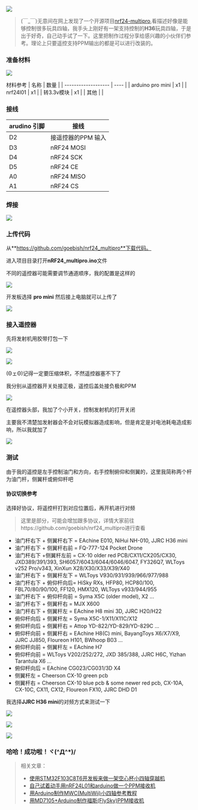 ![](https://upload-images.jianshu.io/upload_images/2675631-05a964acaa4aea12.png?imageMogr2/auto-orient/strip%7CimageView2/2/w/1240)



> (￣_￣)无意间在网上发现了一个开源项目[nrf24-multipro](https://github.com/goebish/nrf24_multipro),看描述好像是能够控制很多玩具四轴，我手头上刚好有一架支持控制的**H36**玩具四轴，于是出于好奇，自己动手试了一下。这里把制作过程分享给感兴趣的小伙伴们参考。理论上只要遥控支持PPM输出的都是可以进行改装的。

### 准备材料

![](https://upload-images.jianshu.io/upload_images/2675631-b2b82de600f8382c.png?imageMogr2/auto-orient/strip%7CimageView2/2/w/1240)


材料参考
| 名称                | 数量 |
| ------------------- | ---- |
| arduino pro mini | x1   |
|  nrf24l01         | x1   |
| 转3.3v模块    | x1   |
| 其他      |    |

### 接线


| arudino 引脚 | 接线        |
| ------- | ----------- |
| D2      | 接遥控器的PPM 输入    |
| D3      | nRF24  MOSI |
| D4      | nRF24  SCK  |
| D5      | nRF24  CE   |
| A0      | nRF24  MISO |
| A1      | nRF24  CS   |

### 焊接

![](https://upload-images.jianshu.io/upload_images/2675631-1770db7abae1b604.png?imageMogr2/auto-orient/strip%7CimageView2/2/w/1240)

### 上传代码

从**https://github.com/goebish/nrf24_multipro**下载代码。

进入项目目录打开**nRF24_multipro.ino**文件

不同的遥控器可能需要调节通道顺序，我的配置是这样的

![](https://upload-images.jianshu.io/upload_images/2675631-347c5b90afa9b29f.png?imageMogr2/auto-orient/strip%7CimageView2/2/w/1240)

开发板选择 **pro mini** 然后接上电脑就可以上传了

![](https://upload-images.jianshu.io/upload_images/2675631-697fb575c8e7d617.png?imageMogr2/auto-orient/strip%7CimageView2/2/w/1240)

### 接入遥控器

先将发射机用胶带打包一下

![](https://upload-images.jianshu.io/upload_images/2675631-ce9bb3f536d3b25e.png?imageMogr2/auto-orient/strip%7CimageView2/2/w/1240)

![](https://upload-images.jianshu.io/upload_images/2675631-f6285941dbd308e4.png?imageMogr2/auto-orient/strip%7CimageView2/2/w/1240)

(ΘェΘ)记得一定要压缩体积，不然遥控器塞不下了

我分别从遥控器开关处接正极，遥控后盖处接负极和PPM

![](https://upload-images.jianshu.io/upload_images/2675631-bafa19e6071c7b9a.png?imageMogr2/auto-orient/strip%7CimageView2/2/w/1240)

在遥控器头部，我加了个小开关，控制发射机的打开关闭

主要我不清楚加发射器会不会对玩模拟器造成影响，但是肯定是对电池耗电造成影响，所以我就加了

![](https://upload-images.jianshu.io/upload_images/2675631-daac60cc03a78a99.jpg?imageMogr2/auto-orient/strip%7CimageView2/2/w/1240)

### 测试

由于我的遥控是左手控制油门和方向，右手控制俯仰和侧翼的，这里我简称两个杆为油门杆，侧翼杆或俯仰杆吧


#### 协议切换参考

选择好协议，将遥控杆打到对应位置后，再开机进行对频

> 这里是部分，可能会增加跟多协议，详情大家前往https://github.com/goebish/nrf24_multipro进行查看

- 油门杆右下 + 侧翼杆右下 = EAchine E010, NiHui NH-010, JJRC H36 mini  
- 油门杆右下 + 侧翼杆右前 = FQ-777-124 Pocket Drone  
- 油门杆右下 +侧翼杆左前 = CX-10 older red PCB/CX11/CX205/CX30, JXD389/391/393, SH6057/6043/6044/6046/6047, FY326Q7, WLToys v252 Pro/v343, XinXun X28/X30/X33/X39/X40   
- 油门杆右下 + 侧翼杆左下 = WLToys V930/931/939/966/977/988  
- 油门杆右下 + 俯仰杆向后= HiSky RXs, HFP80, HCP80/100, FBL70/80/90/100, FF120, HMX120, WLToys v933/944/955  
- 油门杆右下 + 俯仰杆向前 = Syma X5C (older model), X2 ...  
- 油门杆右下 + 侧翼杆右 = MJX X600  
- 油门杆右下 + 侧翼杆左 = EAchine H8 mini 3D, JJRC H20/H22   
- 俯仰杆向后 + 侧翼杆左 = Syma X5C-1/X11/X11C/X12  
- 俯仰杆向后 + 侧翼杆右 = Attop YD-822/YD-829/YD-829C ...  
- 俯仰杆向前 + 侧翼杆右 = EAchine H8(C) mini, BayangToys X6/X7/X9, JJRC JJ850, Floureon H101, BWhoop B03 ...  
- 俯仰杆向前 + 侧翼杆左 = EAchine H7  
- 俯仰杆向前 = WLToys V202/252/272, JXD 385/388, JJRC H6C, Yizhan Tarantula X6 ...  
- 俯仰杆向后 = EAchine CG023/CG031/3D X4  
- 侧翼杆左 = Cheerson CX-10 green pcb  
- 侧翼杆右 = Cheerson CX-10 blue pcb & some newer red pcb, CX-10A, CX-10C, CX11, CX12, Floureon FX10, JJRC DHD D1  

我选择**JJRC H36 mini**的对频方式来测试一下

![](https://upload-images.jianshu.io/upload_images/2675631-f949d17aa29ecefe.jpg?imageMogr2/auto-orient/strip%7CimageView2/2/w/1240)


![](https://upload-images.jianshu.io/upload_images/2675631-c17e0069f8e369fd.gif?imageMogr2/auto-orient/strip)

![](https://upload-images.jianshu.io/upload_images/2675631-c357099a0826a353.gif?imageMogr2/auto-orient/strip)

### 哈哈！成功啦！ヾ(^Д^*)/

> 相关文章：
> - [使用STM32F103C8T6开发板来做一架空心杯小四轴穿越机](https://www.jianshu.com/p/e5c6d30dec51)
> - [自己试着动手用nRF24L01和arduino做一个PPM接收机](https://www.jianshu.com/p/b05e97164eb1)
> - [用Arduino制作MWC(MultiWii)小四轴参考教程](https://www.jianshu.com/p/e7e344cb7844)
> - [用MD7105+Arduino制作福斯(FlySky)PPM接收机](https://www.jianshu.com/p/a931c99b2b98)
